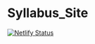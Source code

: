 # Syllabus_Site
[![Netlify Status](https://api.netlify.com/api/v1/badges/75083c03-d800-425a-a5b4-b78d901cfb04/deploy-status)](https://app.netlify.com/sites/syllabus-site/deploys)

